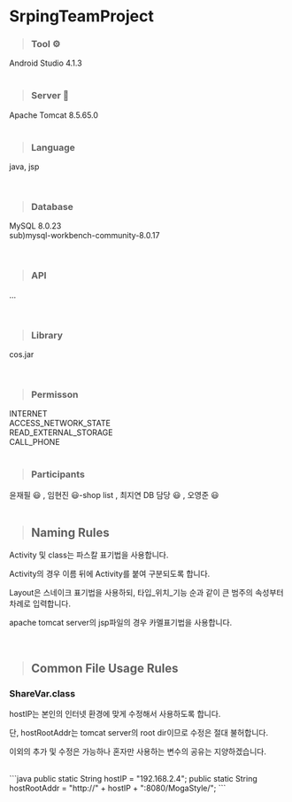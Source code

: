 # SrpingTeamProject

> ### Tool ⚙️ <br>
Android Studio 4.1.3 <br>
<br>

> ### Server 💫 <br>
Apache Tomcat 8.5.65.0<br>
<br>

> ### Language<br>
java, jsp<br>

<br>

> ### Database<br>
MySQL 8.0.23<br>
sub)mysql-workbench-community-8.0.17<br>

<br>

> ### API<br>
...<br>

<br>


> ### Library<br>
cos.jar<br>

<br>

> ### Permisson<br>
INTERNET<br>
ACCESS_NETWORK_STATE<br>
READ_EXTERNAL_STORAGE<br>
CALL_PHONE<br>
<br>


> ### Participants<br>

윤재필 😃 , 임현진 😃-shop list , 최지연 DB 담당 😃 , 오영준 😃<br>
<br>

> ## Naming Rules<br>
<p>Activity 및 class는 파스칼 표기법을 사용합니다.</p>
<p>Activity의 경우 이름 뒤에 Activity를 붙여 구분되도록 합니다.</p>
<p>Layout은 스네이크 표기법을 사용하되, 타입_위치_기능 순과 같이 큰 범주의 속성부터 차례로 입력합니다.</p>
<p>apache tomcat server의 jsp파일의 경우 카멜표기법을 사용합니다.</p><br>

> ## Common File Usage Rules<br>
### ShareVar.class <br>
<p>hostIP는 본인의 인터넷 환경에 맞게 수정해서 사용하도록 합니다. </p>
<p>단, hostRootAddr는 tomcat server의 root dir이므로 수정은 절대 불허합니다. </p>
<p>이외의 추가 및 수정은 가능하나 혼자만 사용하는 변수의 공유는 지양하겠습니다. </p>
<br>
```java
public static String hostIP = "192.168.2.4";
public static String hostRootAddr = "http://" + hostIP + ":8080/MogaStyle/";
```
